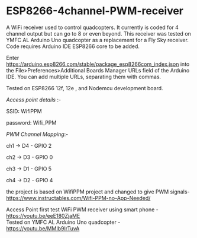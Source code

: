 # ESP8266-4channel-PWM-receiver
A WiFi receiver used to control quadcopters. It currently is coded for 4 channel output but can go to 8 or even beyond. This receiver was tested on YMFC AL Arduino Uno quadcopter as a replacement for a Fly Sky receiver. Code requires Arduino IDE ESP8266 core to be added.

Enter https://arduino.esp8266.com/stable/package_esp8266com_index.json into the File>Preferences>Additional Boards Manager URLs field of the Arduino IDE. You can add multiple URLs, separating them with commas.

Tested on ESP8266 12f, 12e , and Nodemcu development board.

*Access point details* :-

SSID: WifiPPM

password: Wifi_PPM

*PWM Channel Mapping*:-

ch1 -> D4 - GPIO 2

ch2 -> D3 - GPIO 0

ch3 -> D1 - GPIO 5

ch4 -> D2 - GPIO 4

the project is based on WifiPPM project and changed to give PWM signals- https://www.instructables.com/Wifi-PPM-no-App-Needed/

Access Point first test WiFi PWM receiver using smart phone - https://youtu.be/eeE180ZjaME  
Tested on YMFC AL Arduino Uno quadcopter - https://youtu.be/MMIb9IrTuvA
